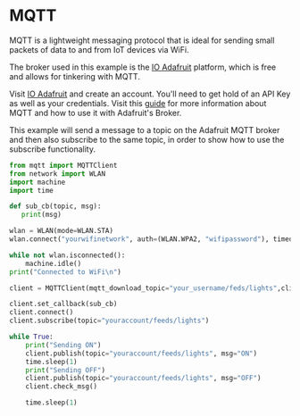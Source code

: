 # MQTT

MQTT is a lightweight messaging protocol that is ideal for sending small packets of data to and from IoT devices via WiFi.

The broker used in this example is the [IO Adafruit](https://io.adafruit.com) platform, which is free and allows for tinkering with MQTT.

Visit [IO Adafruit](https://io.adafruit.com) and create an account. You'll need to get hold of an API Key as well as your credentials. Visit this [guide](https://learn.adafruit.com/adafruit-io/mqtt-api) for more information about MQTT and how to use it with Adafruit's Broker.

This example will send a message to a topic on the Adafruit MQTT broker and then also subscribe to the same topic, in order to show how to use the subscribe functionality.

```python
from mqtt import MQTTClient
from network import WLAN
import machine
import time

def sub_cb(topic, msg):
   print(msg)

wlan = WLAN(mode=WLAN.STA)
wlan.connect("yourwifinetwork", auth=(WLAN.WPA2, "wifipassword"), timeout=5000)

while not wlan.isconnected():  
    machine.idle()
print("Connected to WiFi\n")

client = MQTTClient(mqtt_download_topic="your_username/feds/lights",client_id="device_id", server="io.adafruit.com",user="your_username", password="your_api_key", port=1883)

client.set_callback(sub_cb)
client.connect()
client.subscribe(topic="youraccount/feeds/lights")

while True:
    print("Sending ON")
    client.publish(topic="youraccount/feeds/lights", msg="ON")
    time.sleep(1)
    print("Sending OFF")
    client.publish(topic="youraccount/feeds/lights", msg="OFF")
    client.check_msg()

    time.sleep(1)
```

